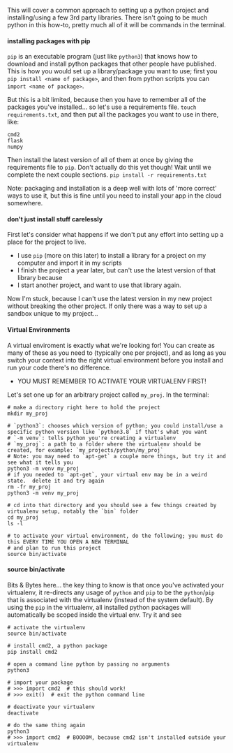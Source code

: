 This will cover a common approach to setting up a python project and installing/using a few 3rd party libraries. 
There isn't going to be much python in this how-to, pretty much all of it will be commands in the terminal.

#### installing packages with pip
`pip` is an executable program (just like `python3`) that knows how to download and install python packages that
other people have published.  This is how you would set up a library/package you want to use; first you 
`pip install <name of package>`, and then from python scripts you can `import <name of package>`.

But this is a bit limited, because then you have to remember all of the packages you've installed... so let's
use a requirements file.  `touch requirements.txt`, and then put all the packages you want to use in there, like:
```
cmd2
flask
numpy
```
Then install the latest version of all of them at once by giving the requirements file to `pip`.  Don't actually do this
yet though! Wait until we complete the next couple sections.
`pip install -r requirements.txt`

Note: packaging and installation is a deep well with lots of 'more correct' ways to use it, but this is fine until
you need to install your app in the cloud somewhere.

#### don't just install stuff carelessly
First let's consider what happens if we don't put any effort into setting up a place for the project to live. 
- I use `pip` (more on this later) to install a library for a project on my computer and import it in my scripts
- I finish the project a year later, but can't use the latest version of that library because <this can happen for various reasons>
- I start another project, and want to use that library again.

Now I'm stuck, because I can't use the latest version in my new project without breaking the other project.  If only there was
a way to set up a sandbox unique to my project...
  
#### Virtual Environments
A virtual enviroment is exactly what we're looking for!  You can create as many of these as you need to (typically one per project),
and as long as you switch your context into the right virtual environment before you install and run your code there's no difference.
- YOU MUST REMEMBER TO ACTIVATE YOUR VIRTUALENV FIRST!

Let's set one up for an arbitrary project called `my_proj`.  In the terminal:
```
# make a directory right here to hold the project
mkdir my_proj

# `python3`: chooses which version of python; you could install/use a specific python version like `python3.8` if that's what you want
# `-m venv`: tells python you're creating a virtualenv
# `my_proj`: a path to a folder where the virtualenv should be created, for example: `my_projects/python/my_proj`
# Note: you may need to `apt-get` a couple more things, but try it and see what it tells you
python3 -m venv my_proj
# if you needed to `apt-get`, your virtual env may be in a weird state.  delete it and try again
rm -fr my_proj
python3 -m venv my_proj

# cd into that directory and you should see a few things created by virtualenv setup, notably the `bin` folder
cd my_proj
ls -l

# to activate your virtual environment, do the following; you must do this EVERY TIME YOU OPEN A NEW TERMINAL
# and plan to run this project
source bin/activate
```

#### source bin/activate
Bits & Bytes here... the key thing to know is that once you've activated your virtualenv, it re-directs any usage
of `python` and `pip` to be the `python`/`pip` that is associated with the virtualenv (instead of the system default).
By using the `pip` in the virtualenv, all installed python packages will automatically be scoped inside the virtual env.
Try it and see
```
# activate the virtualenv
source bin/activate 

# install cmd2, a python package
pip install cmd2

# open a command line python by passing no arguments
python3

# import your package
# >>> import cmd2  # this should work!
# >>> exit()  # exit the python command line

# deactivate your virtualenv
deactivate

# do the same thing again
python3
# >>> import cmd2  # BOOOOM, because cmd2 isn't installed outside your virtualenv
```

